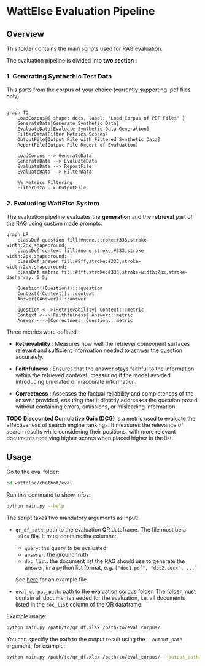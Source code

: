 # WattElse Evaluation Pipeline

## Overview
This folder contains the main scripts used for RAG evaluation.

The evaluation pipeline is divided into **two section** :

### 1. Generating Synthethic Test Data 

This parts from the corpus of your choice (currently supporting .pdf files only).

```mermaid

graph TD
    LoadCorpus@{ shape: docs, label: "Load Corpus of PDF Files" }
    GenerateData[Generate Synthetic Data]
    EvaluateData[Evaluate Synthetic Data Generation]
    FilterData[Filter Metrics Scores]
    OutputFile[Output File with Filtered Synthetic Data]
    ReportFile[Output File Report of Evaluation]

    LoadCorpus --> GenerateData
    GenerateData --> EvaluateData
    EvaluateData --> ReportFile
    EvaluateData --> FilterData

    %% Metrics Filtering
    FilterData --> OutputFile

```

### 2. Evaluating WattElse System 

The evaluation pipeline evaluates the **generation** and the **retrieval** part of the RAG using custom made prompts.

```mermaid
graph LR
    classDef question fill:#none,stroke:#333,stroke-width:2px,shape:round;
    classDef context fill:#none,stroke:#333,stroke-width:2px,shape:round;
    classDef answer fill:#9ff,stroke:#333,stroke-width:2px,shape:round;
    classDef metric fill:#fff,stroke:#333,stroke-width:2px,stroke-dasharray: 5 5;

    Question((Question)):::question
    Context((Context)):::context
    Answer((Answer)):::answer

    Question <-->|Retrievability| Context:::metric
    Context <-->|Faithfulness| Answer:::metric
    Answer <-->|Correctness| Question:::metric

```

Three metrics were defined :
- **Retrievability** : Measures how well the retriever component surfaces relevant and sufficient information needed to asnwer the question accurately.

- **Faithfulness** : Ensures that the answer stays faithful to the information within the retrieved contexst, measuring if the model avoided introducing unrelated or inaccurate information.

- **Correctness** : Assesses the factual reliability and completeness of the answer provided, ensuring that it directly addresses the question posed without containing errors, omissions, or misleading information.

**TODO Discounted Cumulative Gain (DCG)** is a metric used to evaluate the effectiveness of search engine rankings. It measures the relevance of search results while considering their positions, with more relevant documents receiving higher scores when placed higher in the list.

## Usage

Go to the eval folder:

```bash
cd wattelse/chatbot/eval
```

Run this command to show infos:

```bash
python main.py --help
```

The script takes two mandatory arguments as input:
- `qr_df_path`: path to the evaluation QR dataframe. The file must be a `.xlsx` file. It must contains the columns:
    - `query`: the query to be evaluated
    - `answser`: the ground truth
    - `doc_list`: the document list the RAG should use to generate the answer, in a python list format, e.g. `["doc1.pdf", "doc2.docx", ...]`

    See [here](https://rtefrance.sharepoint.com/:x:/r/sites/Signauxfaibles/Shared%20Documents/General/RAG%20Evaluation/Corpus%20evaluation/Eval_BE/QR_BE.xlsx?d=w9098383374274af594c80c233d397725&csf=1&web=1&e=DQWyZm) for an example file.
- `eval_corpus_path`: path to the evaluation corpus folder. The folder must contain all documents needed for the evaluation, i.e. all documents listed in the `doc_list` column of the QR dataframe.

Example usage:
```bash
python main.py /path/to/qr_df.xlsx /path/to/eval_corpus/
```

You can specifiy the path to the output result using the `--output_path` argument, for example:

```bash
python main.py /path/to/qr_df.xlsx /path/to/eval_corpus/ --output_path /path/to/output.xlsx
```
